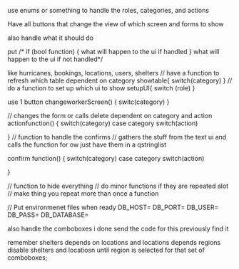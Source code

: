 use enums or something to handle the roles, categories, and actions

Have all buttons that change the view of which screen and forms to show

also handle what it should do 

put 
/* if (bool function) {
  what will happen to the ui if  handled
}
what will happen to the ui if not handled*/

like hurricanes, bookings, locations, users, shelters
// have a function to refresh which table dependent on category
showtable{
  switch(category)
}
// do a function to set up which ui to show
setupUI{
  switch (role)
}

use 1 button 
changeworkerScreen() {
  switc(category)
}

// changes the form or calls delete dependent on category and action
actionfunction() {
  switch(category)
    case category
    switch(action)
    
}
// function to handle the confirms
// gathers the stuff from the text ui and calls the function for ow just have them in a qstringlist

confirm function() {
  switch(category)
    case category
    switch(action)
    
}

// function to hide everything
// do minor functions if they are repeated alot
// make thing you repeat more than once a function

// Put environmenet files when ready
DB_HOST=
DB_PORT=
DB_USER=
DB_PASS=
DB_DATABASE=


also handle the comboboxes i done send the code for this previously find it

remember shelters depends on locations and locations depends regions
disable shelters and locatiosn until region is selected for that set of comboboxes;
